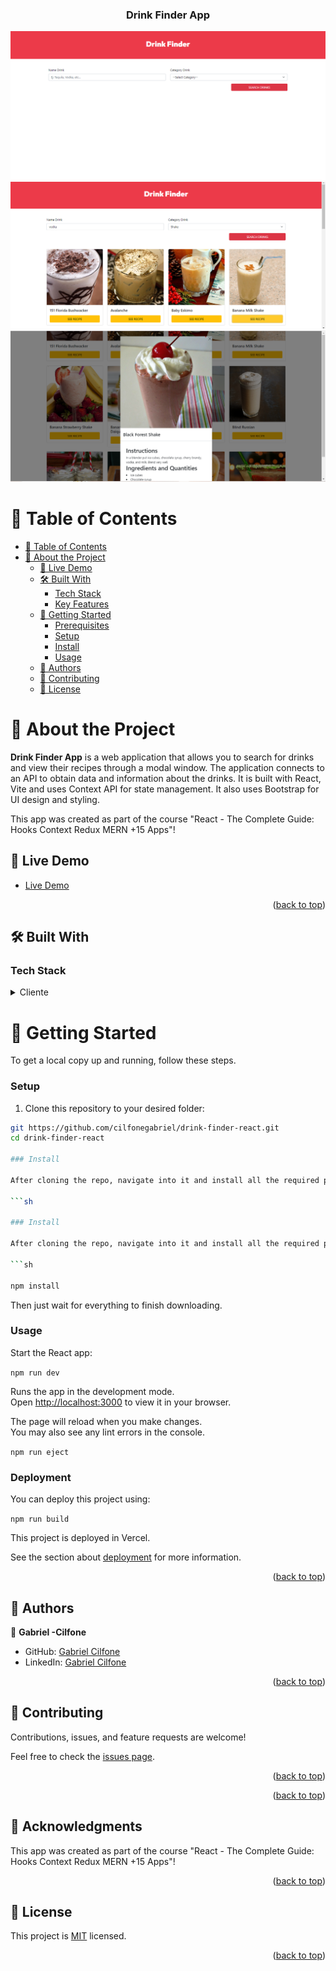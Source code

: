 <div align="center">
  
  <h3><b>Drink Finder App</b></h3>

  <img src="captura1.png" alt="logo" height="auto" />
  <img src="captura2.png" alt="logo" height="auto" />
  <img src="captura3.png" alt="logo" height="auto" />

  <br/>

</div>

# 📗 Table of Contents <a name="table-of-contents"></a>

- [📗 Table of Contents](#-table-of-contents-)
- [📖 About the Project](#-about-the-project-)
  - [🚀 Live Demo](#-live-demo-)
  - [🛠 Built With](#-built-with-)
    - [Tech Stack](#tech-stack-)
    - [Key Features](#key-features-)
  - [🚀 Getting Started](#-getting-started-)
    - [Prerequisites](#prerequisites)
    - [Setup](#setup)
    - [Install](#install)
    - [Usage](#usage)
  - [👥 Authors](#-authors-)
  - [🤝 Contributing](#-contributing-)
  - [📝 License](#-license-)

<!-- PROJECT DESCRIPTION -->

# 📖 About the Project <a name="about-project"></a>

**Drink Finder App** is a web application that allows you to search for drinks and view their recipes through a modal window. The application connects to an API to obtain data and information about the drinks. It is built with React, Vite and uses Context API for state management. It also uses Bootstrap for UI design and styling.

This app was created as part of the course "React - The Complete Guide: Hooks Context Redux MERN +15 Apps"!

<!-- LIVE DEMO -->

## 🚀 Live Demo <a name="live-demo"></a>

- [Live Demo](https://drink-finder-react-fawn.vercel.app/)


<p align="right">(<a href="#readme-top">back to top</a>)</p>

## 🛠 Built With <a name="built-with"></a>

### Tech Stack <a name="tech-stack"></a>

<details>
  <summary>Cliente</summary>
  <ul>
    <li>HTML, JavaScript</li>
    <li><a href="https://reactjs.org/">React.js</a></li>
    <li><a href="https://es.vitejs.dev/">Vite</a></li>
    <li>Context API</li>
    <li>Bootstrap</li>
  </ul>
</details>

# 🚀 Getting Started <a name="getting-started"></a>

To get a local copy up and running, follow these steps.

### Setup

1. Clone this repository to your desired folder:

```sh
git https://github.com/cilfonegabriel/drink-finder-react.git
cd drink-finder-react

### Install

After cloning the repo, navigate into it and install all the required packages with the following command:

```sh

### Install

After cloning the repo, navigate into it and install all the required packages with the following command:

```sh

npm install


```

Then just wait for everything to finish downloading.

### Usage

Start the React app:

`npm run dev`

Runs the app in the development mode.\
Open [http://localhost:3000](http://localhost:3000) to view it in your browser.

The page will reload when you make changes.\
You may also see any lint errors in the console.

`npm run eject`


### Deployment

You can deploy this project using:

`npm run build`

This project is deployed in Vercel.

See the section about [deployment](https://facebook.github.io/create-react-app/docs/deployment) for more information.

<p align="right">(<a href="#readme-top">back to top</a>)</p>

<!-- AUTHORS -->

## 👥 Authors <a name="authors"></a>

👤 **Gabriel -Cilfone**
- GitHub: [Gabriel Cilfone](https://github.com/cilfonegabriel)
- LinkedIn: [Gabriel Cilfone](www.linkedin.com/in/gabriel-cilfone/)

<p align="right">(<a href="#readme-top">back to top</a>)</p>


<!-- CONTRIBUTING -->

## 🤝 Contributing <a name="contributing"></a>

Contributions, issues, and feature requests are welcome!

Feel free to check the [issues page](https://github.com/cilfonegabriel/drink-finder-react/issues).

<p align="right">(<a href="#readme-top">back to top</a>)</p>

<!-- SUPPORT -->

<p align="right">(<a href="#readme-top">back to top</a>)</p>

<!-- ACKNOWLEDGEMENTS -->

## 🙏 Acknowledgments <a name="acknowledgements"></a>

 This app was created as part of the course "React - The Complete Guide: Hooks Context Redux MERN +15 Apps"!
<p align="right">(<a href="#readme-top">back to top</a>)</p>

## 📝 License <a name="license"></a>

This project is [MIT](./LICENSE) licensed.

<p align="right">(<a href="#readme-top">back to top</a>)</p>
